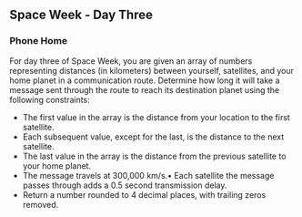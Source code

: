 ## Space Week - Day Three

### Phone Home

For day three of Space Week, you are given an array of numbers representing distances (in kilometers) between yourself, satellites, and your home planet in a communication route.
Determine how long it will take a message sent through the route to reach its destination planet using the following constraints:

- The first value in the array is the distance from your location to the first satellite.
- Each subsequent value, except for the last, is the distance to the next satellite.
- The last value in the array is the distance from the previous satellite to your home planet.
- The message travels at 300,000 km/s.• Each satellite the message passes through adds a 0.5 second transmission delay.
- Return a number rounded to 4 decimal places, with trailing zeros removed.
